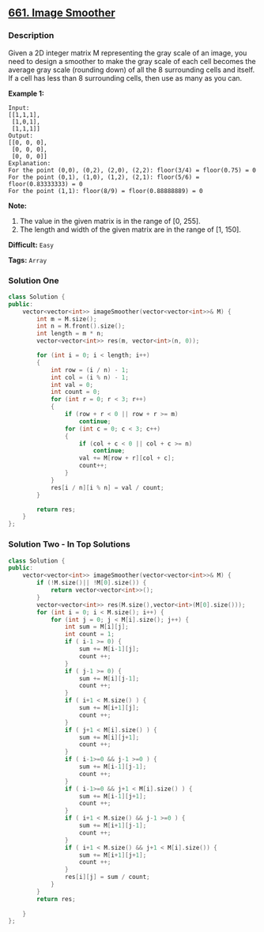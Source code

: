 ## [661. Image Smoother](https://leetcode.com/problems/image-smoother/description/)

### Description

Given a 2D integer matrix M representing the gray scale of an image, you need to design a smoother to make the gray scale of each cell becomes the average gray scale (rounding down) of all the 8 surrounding cells and itself. If a cell has less than 8 surrounding cells, then use as many as you can.

**Example 1:**

```
Input:
[[1,1,1],
 [1,0,1],
 [1,1,1]]
Output:
[[0, 0, 0],
 [0, 0, 0],
 [0, 0, 0]]
Explanation:
For the point (0,0), (0,2), (2,0), (2,2): floor(3/4) = floor(0.75) = 0
For the point (0,1), (1,0), (1,2), (2,1): floor(5/6) = floor(0.83333333) = 0
For the point (1,1): floor(8/9) = floor(0.88888889) = 0

```

**Note:**

1. The value in the given matrix is in the range of [0, 255].
2. The length and width of the given matrix are in the range of [1, 150].



**Difficult:** `Easy`

**Tags:** `Array`



### Solution One

```c++
class Solution {
public:
    vector<vector<int>> imageSmoother(vector<vector<int>>& M) {
        int m = M.size();
        int n = M.front().size();
        int length = m * n;
        vector<vector<int>> res(m, vector<int>(n, 0));

        for (int i = 0; i < length; i++)
        {
            int row = (i / n) - 1;
            int col = (i % n) - 1;
            int val = 0;
            int count = 0;
            for (int r = 0; r < 3; r++)
            {
                if (row + r < 0 || row + r >= m)
                    continue;
                for (int c = 0; c < 3; c++)
                {
                    if (col + c < 0 || col + c >= n)
                        continue;
                    val += M[row + r][col + c];
                    count++;
                }
            }
            res[i / n][i % n] = val / count;
        }

        return res;
    }
};
```



### Solution Two - In Top Solutions

```c++
class Solution {
public:
    vector<vector<int>> imageSmoother(vector<vector<int>>& M) {
        if (!M.size()|| !M[0].size()) {
            return vector<vector<int>>();
        }
        vector<vector<int>> res(M.size(),vector<int>(M[0].size()));
        for (int i = 0; i < M.size(); i++) {
            for (int j = 0; j < M[i].size(); j++) {
                int sum = M[i][j];
                int count = 1;
                if ( i-1 >= 0) {
                    sum += M[i-1][j];
                    count ++;
                }
                if ( j-1 >= 0) {
                    sum += M[i][j-1];
                    count ++;
                }
                if ( i+1 < M.size() ) {
                    sum += M[i+1][j];
                    count ++;
                }
                if ( j+1 < M[i].size() ) {
                    sum += M[i][j+1];
                    count ++;
                }
                if ( i-1>=0 && j-1 >=0 ) {
                    sum += M[i-1][j-1];
                    count ++;
                }
                if ( i-1>=0 && j+1 < M[i].size() ) {
                    sum += M[i-1][j+1];
                    count ++;
                }
                if ( i+1 < M.size() && j-1 >=0 ) {
                    sum += M[i+1][j-1];
                    count ++;
                }
                if ( i+1 < M.size() && j+1 < M[i].size()) {
                    sum += M[i+1][j+1];
                    count ++;
                }
                res[i][j] = sum / count;
            }
        }
        return res;
        
    }
};
```



